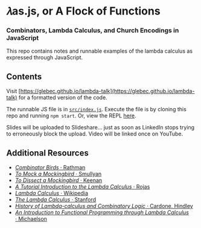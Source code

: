 # 𝜆as.js, or A Flock of Functions

### Combinators, Lambda Calculus, and Church Encodings in JavaScript

This repo contains notes and runnable examples of the lambda calculus as expressed through JavaScript.

## Contents

Visit [https://glebec.github.io/lambda-talk](https://glebec.github.io/lambda-talk) for a formatted version of the code.

The runnable JS file is in [`src/index.js`](src/index.js). Execute the file is by cloning this repo and running `npm start`. Or, view the REPL [here](https://repl.it/Jgu4/235).

Slides will be uploaded to Slideshare… just as soon as LinkedIn stops trying to erroneously block the upload. Video will be linked once on YouTube.

## Additional Resources

* [_Combinator Birds_ · Rathman](http://bit.ly/2iudab9)
* [_To Mock a Mockingbird_ · Smullyan](http://amzn.to/2g9AlXl)
* [_To Dissect a Mockingbird_ · Keenan](http://dkeenan.com/Lambda)
* [_A Tutorial Introduction to the Lambda Calculus_ · Rojas](http://bit.ly/1agRC97)
* [_Lambda Calculus_ · Wikipedia](http://bit.ly/1TsPkGn)
* [_The Lambda Calculus_ · Stanford](http://stanford.io/2vtg8hp)
* [_History of Lambda-calculus and Combinatory Logic_ · Cardone, Hindley](http://bit.ly/2wCxv4k)
* [_An Introduction to Functional Programming through Lambda Calculus_ · Michaelson](http://amzn.to/2vtts56)
